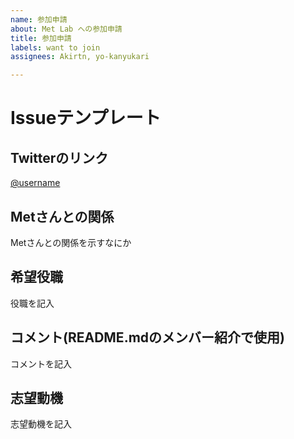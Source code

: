 ```yaml
---
name: 参加申請
about: Met Lab への参加申請
title: 参加申請
labels: want to join
assignees: Akirtn, yo-kanyukari

---
```


# Issueテンプレート

## Twitterのリンク
[@username](https://twitter.com/username)

## Metさんとの関係
Metさんとの関係を示すなにか

## 希望役職
役職を記入

## コメント(README.mdのメンバー紹介で使用)
コメントを記入

## 志望動機
志望動機を記入
